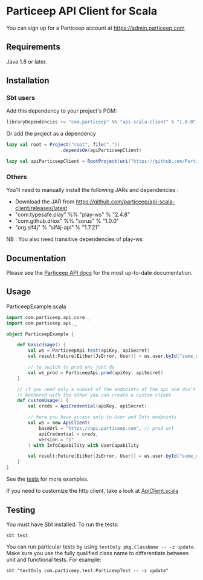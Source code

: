 # Particeep API Client for Scala

You can sign up for a Particeep account at https://admin.particeep.com

## Requirements

Java 1.8 or later.

## Installation

### Sbt users

Add this dependency to your project's POM:

```scala
libraryDependencies += "com.particeep" %% "api-scala-client" % "1.0.0"
```

Or add the project as a dependency

```scala
lazy val root = Project("root", file("."))
                    .dependsOn(apiParticeepClient)

lazy val apiParticeepClient = RootProject(uri("https://github.com/Particeep/api-sdk-scala.git"))

```

### Others

You'll need to manually install the following JARs and dependencies :

* Download the JAR from https://github.com/particeep/api-scala-client/releases/latest
* "com.typesafe.play" %% "play-ws"    % "2.4.8"
* "com.github.driox"  %% "sorus"      % "1.0.0"
* "org.slf4j"         %  "slf4j-api"  % "1.7.21"

NB : You also need transitive dependencies of play-ws

## Documentation

Please see the [Particeep API docs](https://www.particeep.com/en/docs) for the most up-to-date documentation.

## Usage

ParticeepExample.scala

```scala
import com.particeep.api.core._
import com.particeep.api._

object ParticeepExample {

    def basicUsage() {
        val ws = ParticeepApi.test(apiKey, apiSecret)
        val result:Future[Either[JsError, User]] = ws.user.byId("some_user_id")

        // to switch to prod env just do
        val ws_prod = ParticeepApi.prod(apiKey, apiSecret)
    }

    // if you need only a subset of the endpoints of the api and don't want to be
    // bothered with the other you can create a custom client
    def customUsage() {
        val creds = ApiCredential(apiKey, apiSecret)

        // here you have access only to User and Info endpoints
        val ws = new ApiClient(
            baseUrl = "https://api.particeep.com", // prod url
            apiCredential = creds,
            version = "1"
        ) with InfoCapability with UserCapability

        val result:Future[Either[JsError, User]] = ws.user.byId("some_user_id")
    }
}
```

See the [tests](https://github.com/particeep/api-scala-client/blob/master/src/test/scala/com/particeep/test) for more examples.

If you need to customize the http client, take a look at [ApiClient.scala](https://github.com/particeep/api-scala-client/blob/master/src/main/scala/com/particeep/core/ApiClient.scala)


## Testing

You must have Sbt installed. To run the tests:

    sbt test

You can run particular tests by using `testOnly pkg.ClassName -- -z update`. Make sure you use the fully qualified class name to differentiate between
unit and functional tests. For example:

    sbt "testOnly com.particeep.test.ParticeepTest -- -z update"
